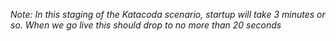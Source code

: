

*Note: In this staging of the Katacoda scenario, startup will take 3 minutes or so. When we go live this should drop to no more than 20 seconds*